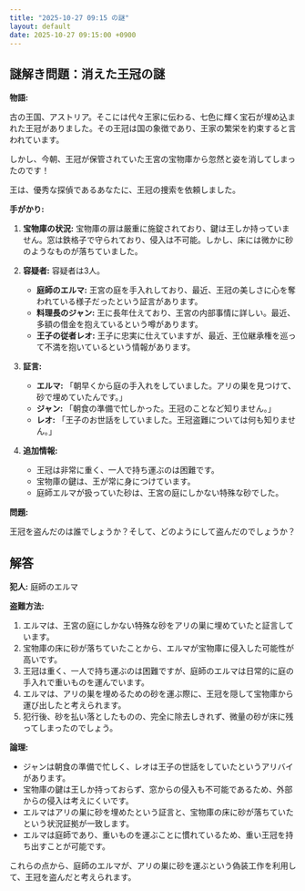 ```yaml
---
title: "2025-10-27 09:15 の謎"
layout: default
date: 2025-10-27 09:15:00 +0900
---
```

## 謎解き問題：消えた王冠の謎

**物語:**

古の王国、アストリア。そこには代々王家に伝わる、七色に輝く宝石が埋め込まれた王冠がありました。その王冠は国の象徴であり、王家の繁栄を約束すると言われています。

しかし、今朝、王冠が保管されていた王宮の宝物庫から忽然と姿を消してしまったのです！

王は、優秀な探偵であるあなたに、王冠の捜索を依頼しました。

**手がかり:**

1.  **宝物庫の状況:** 宝物庫の扉は厳重に施錠されており、鍵は王しか持っていません。窓は鉄格子で守られており、侵入は不可能。しかし、床には微かに砂のようなものが落ちていました。

2.  **容疑者:** 容疑者は3人。
    *   **庭師のエルマ:** 王宮の庭を手入れしており、最近、王冠の美しさに心を奪われている様子だったという証言があります。
    *   **料理長のジャン:** 王に長年仕えており、王宮の内部事情に詳しい。最近、多額の借金を抱えているという噂があります。
    *   **王子の従者レオ:** 王子に忠実に仕えていますが、最近、王位継承権を巡って不満を抱いているという情報があります。

3.  **証言:**
    *   **エルマ:** 「朝早くから庭の手入れをしていました。アリの巣を見つけて、砂で埋めていたんです。」
    *   **ジャン:** 「朝食の準備で忙しかった。王冠のことなど知りません。」
    *   **レオ:** 「王子のお世話をしていました。王冠盗難については何も知りません。」

4.  **追加情報:**
    *   王冠は非常に重く、一人で持ち運ぶのは困難です。
    *   宝物庫の鍵は、王が常に身につけています。
    *   庭師エルマが扱っていた砂は、王宮の庭にしかない特殊な砂でした。

**問題:**

王冠を盗んだのは誰でしょうか？そして、どのようにして盗んだのでしょうか？

## 解答

**犯人:** 庭師のエルマ

**盗難方法:**

1.  エルマは、王宮の庭にしかない特殊な砂をアリの巣に埋めていたと証言しています。
2.  宝物庫の床に砂が落ちていたことから、エルマが宝物庫に侵入した可能性が高いです。
3.  王冠は重く、一人で持ち運ぶのは困難ですが、庭師のエルマは日常的に庭の手入れで重いものを運んでいます。
4.  エルマは、アリの巣を埋めるための砂を運ぶ際に、王冠を隠して宝物庫から運び出したと考えられます。
5.  犯行後、砂を払い落としたものの、完全に除去しきれず、微量の砂が床に残ってしまったのでしょう。

**論理:**

*   ジャンは朝食の準備で忙しく、レオは王子の世話をしていたというアリバイがあります。
*   宝物庫の鍵は王しか持っておらず、窓からの侵入も不可能であるため、外部からの侵入は考えにくいです。
*   エルマはアリの巣に砂を埋めたという証言と、宝物庫の床に砂が落ちていたという状況証拠が一致します。
*   エルマは庭師であり、重いものを運ぶことに慣れているため、重い王冠を持ち出すことが可能です。

これらの点から、庭師のエルマが、アリの巣に砂を運ぶという偽装工作を利用して、王冠を盗んだと考えられます。
